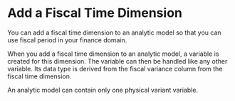 <!-- loio11f9c5c5273e4a7bacfe01bb188a26e8 -->

# Add a Fiscal Time Dimension

You can add a fiscal time dimension to an analytic model so that you can use fiscal period in your finance domain.

When you add a fiscal time dimension to an analytic model, a variable is created for this dimension. The variable can then be handled like any other variable. Its data type is derived from the fiscal variance column from the fiscal time dimension.

An analytic model can contain only one physical variant variable.


